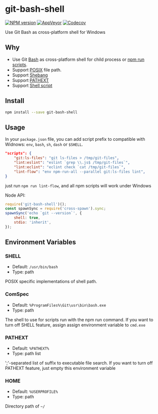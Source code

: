 git-bash-shell
===========

[![NPM version](https://img.shields.io/npm/v/git-bash-shell.svg?style=flat-square)](https://www.npmjs.com/package/git-bash-shell)
[![AppVeyor](https://img.shields.io/appveyor/ci/gucong3000/git-bash-shell.svg)](https://ci.appveyor.com/project/gucong3000/git-bash-shell)
[![Codecov](https://img.shields.io/codecov/c/github/gucong3000/git-bash-shell.svg)](https://codecov.io/gh/gucong3000/git-bash-shell)

Use Git Bash as cross-platform shell for Windows

## Why

- Use Git [Bash](https://en.wikipedia.org/wiki/Bash_(Unix_shell)) as cross-platform shell for child process or [npm run scripts](https://docs.npmjs.com/cli/run-script).
- Support [POSIX](https://en.wikipedia.org/wiki/POSIX) file path.
- Support [Shebang](https://en.wikipedia.org/wiki/Shebang_(Unix))
- Support [PATHEXT](https://github.com/joyent/node/issues/2318)
- Support [Shell script](https://en.wikipedia.org/wiki/Shell_script)

## Install

```bash
npm install --save git-bash-shell
```

## Usage

In your `package.json` file, you can add script prefix to compatible with Widnows: `env`, `bash`, `sh`, `dash` or `$SHELL`.

```json
"scripts": {
	"git:ls-files": "git ls-files > /tmp/git-files",
	"lint:eslint": "eslint `grep \\.js$ /tmp/git-files`",
	"lint:eclint": "eclint check `cat /tmp/git-files`",
	"lint-flow": "env npm-run-all --parallel git:ls-files lint",
}
```
just run `npm run lint-flow`, and all npm scripts will work under Windows

Node API:

```javascript
require('git-bash-shell')();
const spawnSync = require('cross-spawn').sync;
spawnSync('echo `git --version`', {
	shell: true,
	stdio: 'inherit',
});
```

## Environment Variables

### SHELL

- Default: `/usr/bin/bash`
- Type: path

POSIX specific implementations of shell path.

### ComSpec

- Default: `%ProgramFiles%\Git\usr\bin\bash.exe`
- Type: path

The shell to use for scripts run with the npm run command.
If you want to turn off SHELL feature, assign assign environment variable to `cmd.exe`


### PATHEXT

- Default: `%PATHEXT%`
- Type: path list

';'-separated list of suffix to executable file search.
If you want to turn off PATHEXT feature, just empty this environment variable

### HOME

- Default: `%USERPROFILE%`
- Type: path

Directory path of `~/`
